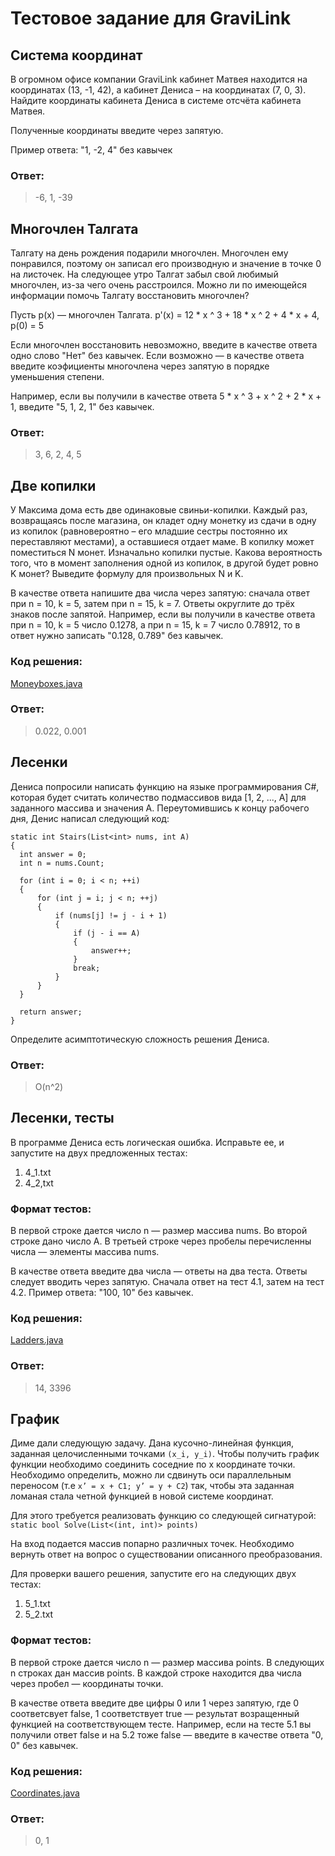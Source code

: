 # Тестовое задание для GraviLink

## Система координат
В огромном офисе компании GraviLink кабинет Матвея находится на координатах (13, -1, 42), а кабинет Дениса – на координатах (7, 0, 3). Найдите координаты кабинета Дениса в системе отсчёта кабинета Матвея.

Полученные координаты введите через запятую.

Пример ответа: "1, -2, 4" без кавычек

### Ответ: 
> -6, 1, -39

## Многочлен Талгата
Талгату на день рождения подарили многочлен. Многочлен ему понравился, поэтому он записал его производную и значение в точке 0 на листочек. На следующее утро Талгат забыл свой любимый многочлен, из-за чего очень расстроился. Можно ли по имеющейся информации помочь Талгату восстановить многочлен?

Пусть p(x) — многочлен Талгата.
p'(x) = 12 * x ^ 3 + 18 * x ^ 2 + 4 * x + 4, p(0) = 5

Если многочлен восстановить невозможно, введите в качестве ответа одно слово "Нет" без кавычек.
Если возможно — в качестве ответа введите коэфициенты многочлена через запятую в порядке уменьшения степени.

Например, если вы получили в качестве ответа 5 * x ^ 3 + x ^ 2 + 2 * x + 1, введите "5, 1, 2, 1" без кавычек.

### Ответ: 
> 3, 6, 2, 4, 5

## Две копилки
У Максима дома есть две одинаковые свиньи-копилки. Каждый раз, возвращаясь после магазина, он кладет одну монетку из сдачи в одну из копилок (равновероятно – его младшие сестры постоянно их переставляют местами), а оставшиеся отдает маме. В копилку может поместиться N монет. Изначально копилки пустые. Какова вероятность того, что в момент заполнения одной из копилок, в другой будет ровно K монет? Выведите формулу для произвольных N и K.

В качестве ответа напишите два числа через запятую: сначала ответ при n = 10, k = 5, затем при n = 15, k = 7. Ответы округлите до трёх знаков после запятой.
Например, если вы получили в качестве ответа при n = 10, k = 5 число 0.1278, а при n = 15, k = 7 число 0.78912, то в ответ нужно записать "0.128, 0.789" без кавычек.

### Код решения:
[Moneyboxes.java](https://github.com/Dziodzi/testAssigment_Gravilink/blob/master/src/main/java/org/example/Moneyboxes.java)

### Ответ: 
> 0.022, 0.001

## Лесенки
Дениса попросили написать функцию на языке программирования С#, которая будет считать количество подмассивов вида [1, 2, ..., А] для заданного массива и значения А. Переутомившись к концу рабочего дня, Денис написал следующий код:

    static int Stairs(List<int> nums, int A)
    {
      int answer = 0;
      int n = nums.Count;

      for (int i = 0; i < n; ++i)
      {
          for (int j = i; j < n; ++j)
          {
              if (nums[j] != j - i + 1)
              {
                  if (j - i == A)
                  {
                      answer++;
                  }
                  break;
              }
          }
      }

      return answer;
    }

Определите асимптотическую сложность решения Дениса.

### Ответ: 
> O(n^2)

## Лесенки, тесты
В программе Дениса есть логическая ошибка. Исправьте ее, и запустите на двух предложенных тестах: 
1. 4_1.txt
2. 4_2,txt

### Формат тестов:
В первой строке дается число n — размер массива nums. Во второй строке дано число A. В третьей строке через пробелы перечисленны числа — элементы массива nums.

В качестве ответа введите два числа — ответы на два теста. Ответы следует вводить через запятую. Сначала ответ на тест 4.1, затем на тест 4.2. 
Пример ответа: "100, 10" без кавычек.

### Код решения:
[Ladders.java](https://github.com/Dziodzi/testAssigment_Gravilink/blob/master/src/main/java/org/example/Ladders.java)

### Ответ: 
> 14, 3396

## График
Диме дали следующую задачу. Дана кусочно-линейная функция, заданная целочисленными точками `(x_i, y_i)`. Чтобы получить график функции необходимо соединить соседние по х координате точки. Необходимо определить, можно ли сдвинуть оси параллельным переносом (т.е `x’ = x + C1; y’ = y + C2`) так, чтобы эта заданная ломаная стала четной функцией в новой системе координат.

Для этого требуется реализовать функцию со следующей сигнатурой:
`static bool Solve(List<(int, int)> points)`

На вход подается массив попарно различных точек. Необходимо вернуть ответ на вопрос о существовании описанного преобразования.

Для проверки вашего решения, запустите его на следующих двух тестах:

1. 5_1.txt
2. 5_2.txt

### Формат тестов:
В первой строке дается число n — размер массива points.
В следующих n строках дан массив points. В каждой строке находится два числа через пробел — координаты точки.

В качестве ответа введите две цифры 0 или 1 через запятую, где 0 соответсвует false, 1 соответствует true — результат возращенный функцией на соответствующем тесте.
Например, если на тесте 5.1 вы получили ответ false и на 5.2 тоже false — введите в качестве ответа "0, 0" без кавычек.

### Код решения:
[Coordinates.java](https://github.com/Dziodzi/testAssigment_Gravilink/blob/master/src/main/java/org/example/Coordinates.java)

### Ответ: 
> 0, 1
